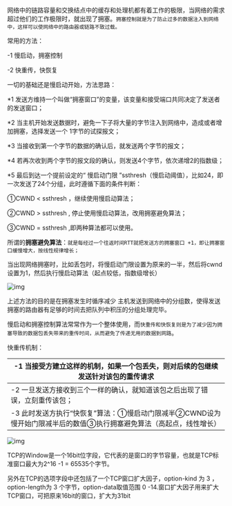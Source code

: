 网络中的链路容量和交换结点中的缓存和处理机都有着工作的极限，当网络的需求超过他们的工作极限时，就出现了拥塞。`拥塞控制就是为了防止过多的数据注入到网络中，这样可以使网络中的路由器或链路不致过载。`

常用的方法：

 -1 慢启动，拥塞控制

 -2 快重传，快恢复

一切的基础还是慢启动开始，方法思路：

*1 发送方维持一个叫做“拥塞窗口”的变量，该变量和接受端口共同决定了发送者的发送窗口；

*2 当主机开始发送数据时，避免一下子将大量的字节注入到网络中，造成或者增加拥塞，选择发送一个 1字节的试探报文；

*3 当接收到第一个字节的数据的确认后，就发送两个字节的报文；

*4 若再次收到两个字节的报文段的确认，则发送4个字节，依次递增2的指数级；

*5 最后到达一个提前设定的“ 慢启动门限 ”ssthresh（慢启动阈值），比如24，即一次发送了24个分组，此时遵循下面的条件判断：

 ①CWND < ssthresh ，继续使用慢启动算法；

 ②CWND > ssthresh , 停止使用慢启动算法，改用拥塞避免算法；

 ③CWND = ssthresh ,即两种算法都可以使用。

所谓的**拥塞避免算法**：`就是每经过一个往返时间RTT就把发送方的拥塞窗口 +1，即让拥塞窗口缓慢增大，按线性规律增长；`

当出现网络拥塞时，比如丢包时，将慢启动门限设置为原来的一半，然后将cwnd设置为1，然后执行慢启动算法（起点较低，指数级增长）

![img](E:\笔记\Java面试笔记\images\26275986_1392629245IG6b.png)

上述方法的目的是在拥塞发生时循序减少 主机发送到网络中的分组数，使得发送拥塞的路由器有足够的时间去把队列中积压的分组处理完毕。

慢启动和拥塞控制算法常常作为一个整体使用，而`快重传和快恢复则是为了减少因为拥塞导致的数据包丢失带来的重传时间，从而避免了传递无用的数据到网路`。

快重传机制：

| -1 当接受方建立这样的机制，如果一个包丢失，则对后续的包继续发送针对该包的重传请求 |
| ------------------------------------------------------------ |
| -2 一旦发送方接收到三个一样的确认，就知道该包之后出现了错误，立刻重传该包； |
| -3 此时发送方执行“快恢复”算法：①慢启动门限减半②CWND设为慢开始门限减半后的数值③执行拥塞避免算法（高起点，线性增长） |

![img](E:\笔记\Java面试笔记\images\26275986_1392629231ue0O.png)

TCP的Window是一个16bit位字段，它代表的是窗口的字节容量，也就是TCP标准窗口最大为2^16 -1 = 65535个字节。

另外在TCP的选项字段中还包括了一个TCP窗口扩大因子，option-kind 为 3 ，option-length为 3 个字节，option-data取值范围 0 -14.窗口扩大因子用来扩大TCP窗口，可把原来16bit的窗口，扩大为31bit